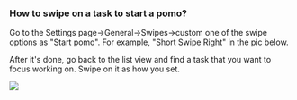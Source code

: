 ### How to swipe on a task to start a pomo?

Go to the Settings page->General->Swipes->custom one of the swipe options as "Start pomo". For example, "Short Swipe Right" in the pic below.

After it's done, go back to the list view and find a task that you want to focus working on. Swipe on it as how you set.

![](../../../images/ticktick-android-app/pomo-timer/DXMW7dTVoAATeyA.png)

